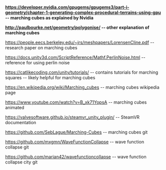 **https://developer.nvidia.com/gpugems/gpugems3/part-i-geometry/chapter-1-generating-complex-procedural-terrains-using-gpu
-- marching cubes as explained by Nvidia**

**http://paulbourke.net/geometry/polygonise/
-- other explanation of marching cubes**

https://people.eecs.berkeley.edu/~jrs/meshpapers/LorensenCline.pdf
-- research paper on marching cubes

https://docs.unity3d.com/ScriptReference/Mathf.PerlinNoise.html
-- reference for using perlin noise

https://catlikecoding.com/unity/tutorials/
-- contains tutorials for marching squares -- likely helpful for marching cubes

https://en.wikipedia.org/wiki/Marching_cubes
-- marching cubes wikipedia page

https://www.youtube.com/watch?v=B_xk71YopsA
-- marching cubes animated

https://valvesoftware.github.io/steamvr_unity_plugin/
-- SteamVR documentation

https://github.com/SebLague/Marching-Cubes
-- marching cubes git

https://github.com/mxgmn/WaveFunctionCollapse
-- wave function collapse git

https://github.com/marian42/wavefunctioncollapse
-- wave function collapse city git
